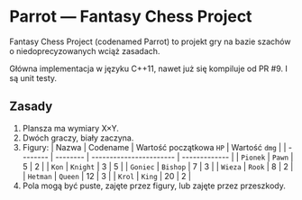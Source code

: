 # Parrot — Fantasy Chess Project

Fantasy Chess Project (codenamed Parrot) to projekt gry na bazie szachów o niedoprecyzowanych wciąż zasadach.

Główna implementacja w języku C++11, nawet już się kompiluje od PR #9. I są unit testy.

## Zasady

1. Plansza ma wymiary X×Y.
2. Dwóch graczy, biały zaczyna.
3. Figury:
| Nazwa    | Codename | Wartość początkowa `HP` | Wartość `dmg` |
| -------- | -------- | ----------------------- | ------------- |
| `Pionek` | `Pawn`   | 5  | 2 |
| `Kon`    | `Knight` | 3  | 5 |
| `Goniec` | `Bishop` | 7  | 3 |
| `Wieza`  | `Rook`   | 8  | 2 |
| `Hetman` | `Queen`  | 12 | 3 |
| `Krol`   | `King`   | 20 | 2 |
4. Pola mogą być puste, zajęte przez figury, lub zajęte przez przeszkody.
